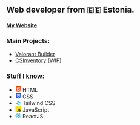 ## Web developer from 🇪🇪 Estonia.

#### [My Website](https://www.domitori.xyz/)

### Main Projects:
* [Valorant Builder](https://www.valorantbuilder.com/)  
* [CSInventory](https://csinventory.net) (WIP)

### Stuff I know:  
* <img src="https://raw.githubusercontent.com/dom1torii/dom1torii/main/html.svg" width="15px"> HTML  
* <img src="https://raw.githubusercontent.com/dom1torii/dom1torii/main/css.svg" width="15px"> CSS
* <img src="https://raw.githubusercontent.com/dom1torii/dom1torii/main/tailwind.svg" width="15px"> Tailwind CSS   
* <img src="https://raw.githubusercontent.com/dom1torii/dom1torii/main/javascript.svg" width="15px"> JavaScript  
* <img src="https://raw.githubusercontent.com/dom1torii/dom1torii/main/react.svg" width="15px"> ReactJS
